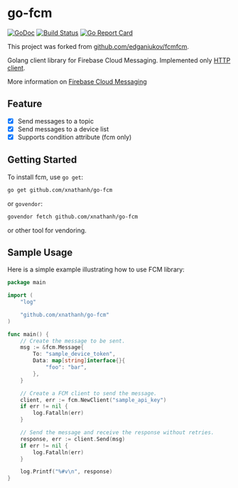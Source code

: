 # go-fcm

[![GoDoc](https://godoc.org/github.com/xnathanh/go-fcm?status.svg)](https://godoc.org/github.com/edganiukov/fcm)
[![Build Status](https://travis-ci.org/xnathanh/go-fcm.svg?branch=master)](https://travis-ci.org/edganiukov/fcm)
[![Go Report Card](https://goreportcard.com/badge/github.com/xnathanh/go-fcm)](https://goreportcard.com/report/github.com/edganiukov/fcm)

This project was forked from [github.com/edganiukov/fcmfcm](https://github.com/edganiukov/fcm).

Golang client library for Firebase Cloud Messaging. Implemented only [HTTP client](https://firebase.google.com/docs/cloud-messaging/http-server-ref#downstream).

More information on [Firebase Cloud Messaging](https://firebase.google.com/docs/cloud-messaging/)

## Feature

* [x] Send messages to a topic
* [x] Send messages to a device list
* [x] Supports condition attribute (fcm only)

## Getting Started

To install fcm, use `go get`:

```bash
go get github.com/xnathanh/go-fcm
```

or `govendor`:

```bash
govendor fetch github.com/xnathanh/go-fcm
```

or other tool for vendoring.

## Sample Usage

Here is a simple example illustrating how to use FCM library:

```go
package main

import (
	"log"

	"github.com/xnathanh/go-fcm"
)

func main() {
	// Create the message to be sent.
	msg := &fcm.Message{
		To: "sample_device_token",
		Data: map[string]interface{}{
			"foo": "bar",
		},
	}

	// Create a FCM client to send the message.
	client, err := fcm.NewClient("sample_api_key")
	if err != nil {
		log.Fatalln(err)
	}

	// Send the message and receive the response without retries.
	response, err := client.Send(msg)
	if err != nil {
		log.Fatalln(err)
	}

	log.Printf("%#v\n", response)
}
```
